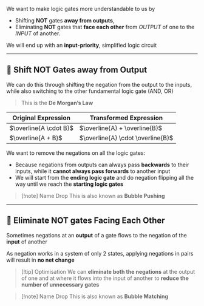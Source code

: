 
We want to make logic gates more understandable to us by

- Shifting **NOT** gates **away from outputs**,
- Eliminating **NOT** gates that **face each other** from *OUTPUT* of one to the *INPUT* of another.

We will end up with an **input-priority**, simplified logic circuit

---

## 🧪 Shift NOT Gates away from Output

We can do this through shifting the negation from the output to the inputs,
while also switching to the other fundamental logic gate (AND, OR)

> This is the **De Morgan’s Law**

| Original Expression | Transformed Expression |
|---------------------|------------------------|
| $\overline{A \cdot B}$ | $\overline{A} + \overline{B}$ |
| $\overline{A + B}$ | $\overline{A} \cdot \overline{B}$ |

We want to remove the negations on all the logic gates:

- Because negations from outputs can always pass **backwards** to their inputs,
  while it **cannot always pass forwards** to another input
- We will start from the **ending logic gate** and do negation flipping
  all the way until we reach the **starting logic gates**

> [!note] Name Drop
> This is also known as **Bubble Pushing**

---

## 🫧 Eliminate NOT gates Facing Each Other

Sometimes negations at an **output** of a gate flows to the negation of the **input** of another

As negation works in a system of only 2 states, applying negations in pairs will result in **no net change**

> [!tip] Optimisation
> We can **eliminate both the negations** at the output of one and at where it flows into the input of another to **reduce the number of unnecessary gates**

> [!note] Name Drop
> This is also known as **Bubble Matching**
